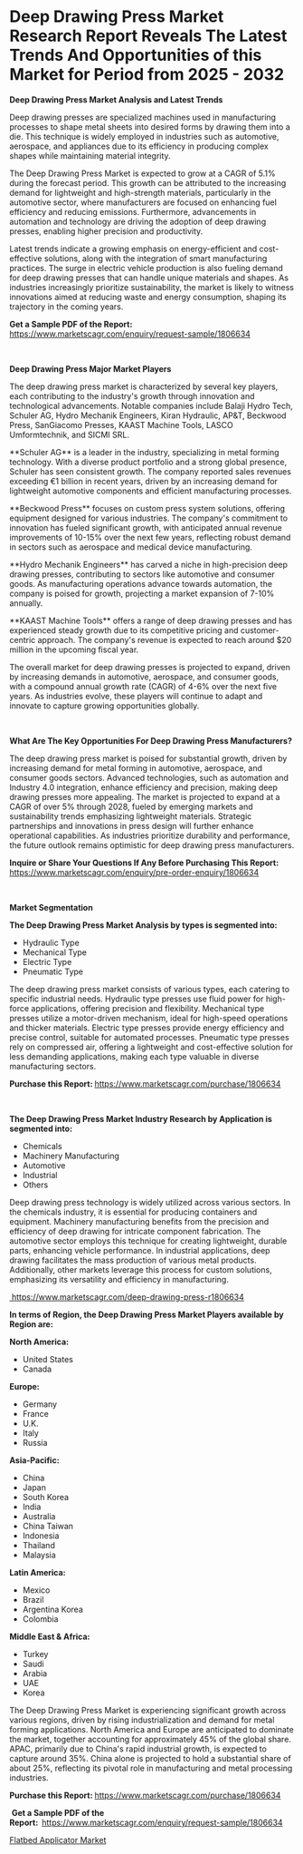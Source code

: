<p><h1>Deep Drawing Press Market Research Report Reveals The Latest Trends And Opportunities of this Market for Period from 2025 - 2032</h1></p><p><strong>Deep Drawing Press Market Analysis and Latest Trends</strong></p>
<p><p>Deep drawing presses are specialized machines used in manufacturing processes to shape metal sheets into desired forms by drawing them into a die. This technique is widely employed in industries such as automotive, aerospace, and appliances due to its efficiency in producing complex shapes while maintaining material integrity.</p><p>The Deep Drawing Press Market is expected to grow at a CAGR of 5.1% during the forecast period. This growth can be attributed to the increasing demand for lightweight and high-strength materials, particularly in the automotive sector, where manufacturers are focused on enhancing fuel efficiency and reducing emissions. Furthermore, advancements in automation and technology are driving the adoption of deep drawing presses, enabling higher precision and productivity.</p><p>Latest trends indicate a growing emphasis on energy-efficient and cost-effective solutions, along with the integration of smart manufacturing practices. The surge in electric vehicle production is also fueling demand for deep drawing presses that can handle unique materials and shapes. As industries increasingly prioritize sustainability, the market is likely to witness innovations aimed at reducing waste and energy consumption, shaping its trajectory in the coming years.</p></p>
<p><strong>Get a Sample PDF of the Report:&nbsp;</strong> <a href="https://www.marketscagr.com/enquiry/request-sample/1806634?utm_campaign=3529&utm_medium=2&utm_source=Github&utm_content=ia&utm_term=11042025&utm_id=deep-drawing-press">https://www.marketscagr.com/enquiry/request-sample/1806634</a></p>
<p>&nbsp;</p>
<p><strong>Deep Drawing Press Major Market Players</strong></p>
<p><p>The deep drawing press market is characterized by several key players, each contributing to the industry's growth through innovation and technological advancements. Notable companies include Balaji Hydro Tech, Schuler AG, Hydro Mechanik Engineers, Kiran Hydraulic, AP&T, Beckwood Press, SanGiacomo Presses, KAAST Machine Tools, LASCO Umformtechnik, and SICMI SRL.</p><p>**Schuler AG** is a leader in the industry, specializing in metal forming technology. With a diverse product portfolio and a strong global presence, Schuler has seen consistent growth. The company reported sales revenues exceeding €1 billion in recent years, driven by an increasing demand for lightweight automotive components and efficient manufacturing processes.</p><p>**Beckwood Press** focuses on custom press system solutions, offering equipment designed for various industries. The company's commitment to innovation has fueled significant growth, with anticipated annual revenue improvements of 10-15% over the next few years, reflecting robust demand in sectors such as aerospace and medical device manufacturing.</p><p>**Hydro Mechanik Engineers** has carved a niche in high-precision deep drawing presses, contributing to sectors like automotive and consumer goods. As manufacturing operations advance towards automation, the company is poised for growth, projecting a market expansion of 7-10% annually.</p><p>**KAAST Machine Tools** offers a range of deep drawing presses and has experienced steady growth due to its competitive pricing and customer-centric approach. The company's revenue is expected to reach around $20 million in the upcoming fiscal year.</p><p>The overall market for deep drawing presses is projected to expand, driven by increasing demands in automotive, aerospace, and consumer goods, with a compound annual growth rate (CAGR) of 4-6% over the next five years. As industries evolve, these players will continue to adapt and innovate to capture growing opportunities globally.</p></p>
<p>&nbsp;</p>
<p><strong>What Are The Key Opportunities For Deep Drawing Press Manufacturers?</strong></p>
<p><p>The deep drawing press market is poised for substantial growth, driven by increasing demand for metal forming in automotive, aerospace, and consumer goods sectors. Advanced technologies, such as automation and Industry 4.0 integration, enhance efficiency and precision, making deep drawing presses more appealing. The market is projected to expand at a CAGR of over 5% through 2028, fueled by emerging markets and sustainability trends emphasizing lightweight materials. Strategic partnerships and innovations in press design will further enhance operational capabilities. As industries prioritize durability and performance, the future outlook remains optimistic for deep drawing press manufacturers.</p></p>
<p><strong>Inquire or Share Your Questions If Any Before Purchasing This Report:</strong> <a href="https://www.marketscagr.com/enquiry/pre-order-enquiry/1806634?utm_campaign=3529&utm_medium=2&utm_source=Github&utm_content=ia&utm_term=11042025&utm_id=deep-drawing-press">https://www.marketscagr.com/enquiry/pre-order-enquiry/1806634</a></p>
<p>&nbsp;</p>
<p><strong>Market Segmentation</strong></p>
<p><strong>The Deep Drawing Press Market Analysis by types is segmented into:</strong></p>
<p><ul><li>Hydraulic Type</li><li>Mechanical Type</li><li>Electric Type</li><li>Pneumatic Type</li></ul></p>
<p><p>The deep drawing press market consists of various types, each catering to specific industrial needs. Hydraulic type presses use fluid power for high-force applications, offering precision and flexibility. Mechanical type presses utilize a motor-driven mechanism, ideal for high-speed operations and thicker materials. Electric type presses provide energy efficiency and precise control, suitable for automated processes. Pneumatic type presses rely on compressed air, offering a lightweight and cost-effective solution for less demanding applications, making each type valuable in diverse manufacturing sectors.</p></p>
<p><strong>Purchase this Report:&nbsp;</strong><a href="https://www.marketscagr.com/purchase/1806634?utm_campaign=3529&utm_medium=2&utm_source=Github&utm_content=ia&utm_term=11042025&utm_id=deep-drawing-press">https://www.marketscagr.com/purchase/1806634</a></p>
<p>&nbsp;</p>
<p><strong>The Deep Drawing Press Market Industry Research by Application is segmented into:</strong></p>
<p><ul><li>Chemicals</li><li>Machinery Manufacturing</li><li>Automotive</li><li>Industrial</li><li>Others</li></ul></p>
<p><p>Deep drawing press technology is widely utilized across various sectors. In the chemicals industry, it is essential for producing containers and equipment. Machinery manufacturing benefits from the precision and efficiency of deep drawing for intricate component fabrication. The automotive sector employs this technique for creating lightweight, durable parts, enhancing vehicle performance. In industrial applications, deep drawing facilitates the mass production of various metal products. Additionally, other markets leverage this process for custom solutions, emphasizing its versatility and efficiency in manufacturing.</p></p>
<p><a href="https://www.marketscagr.com/deep-drawing-press-r1806634?utm_campaign=3529&utm_medium=2&utm_source=Github&utm_content=ia&utm_term=11042025&utm_id=deep-drawing-press">&nbsp;https://www.marketscagr.com/deep-drawing-press-r1806634</a></p>
<p><strong>In terms of Region, the Deep Drawing Press Market Players available by Region are:</strong></p>
<p>
    <p> <strong> North America: </strong>
        <ul>
            <li>United States</li>
            <li>Canada</li>
        </ul>
        </p> 
    <p> <strong> Europe: </strong>
        <ul>
            <li>Germany</li>
            <li>France</li>
            <li>U.K.</li>
            <li>Italy</li>
            <li>Russia</li>
        </ul>
        </p> 
    <p> <strong> Asia-Pacific: </strong>
        <ul>
            <li>China</li>
            <li>Japan</li>
            <li>South Korea</li>
            <li>India</li>
            <li>Australia</li>
            <li>China Taiwan</li>
            <li>Indonesia</li>
            <li>Thailand</li>
            <li>Malaysia</li>
        </ul>
        </p> 
    <p> <strong> Latin America: </strong>
        <ul>
            <li>Mexico</li>
            <li>Brazil</li>
            <li>Argentina Korea</li>
            <li>Colombia</li>
        </ul>
        </p> 
    <p> <strong> Middle East & Africa: </strong>
        <ul>
            <li>Turkey</li>
            <li>Saudi</li>
            <li>Arabia</li>
            <li>UAE</li>
            <li>Korea</li>
        </ul>
    </p>
    </p>
<p><p>The Deep Drawing Press Market is experiencing significant growth across various regions, driven by rising industrialization and demand for metal forming applications. North America and Europe are anticipated to dominate the market, together accounting for approximately 45% of the global share. APAC, primarily due to China's rapid industrial growth, is expected to capture around 35%. China alone is projected to hold a substantial share of about 25%, reflecting its pivotal role in manufacturing and metal processing industries.</p></p>
<p><strong>Purchase this Report: </strong><a href="https://www.marketscagr.com/purchase/1806634?utm_campaign=3529&utm_medium=2&utm_source=Github&utm_content=ia&utm_term=11042025&utm_id=deep-drawing-press">https://www.marketscagr.com/purchase/1806634</a></p>
<p>&nbsp;<strong>Get a Sample PDF of the Report:&nbsp;&nbsp;</strong><a href="https://www.marketscagr.com/enquiry/request-sample/1806634?utm_campaign=3529&utm_medium=2&utm_source=Github&utm_content=ia&utm_term=11042025&utm_id=deep-drawing-press">https://www.marketscagr.com/enquiry/request-sample/1806634</a></p>
<p><strong></strong></p>
<p><p><a href="https://github.com/bettysbozer/Market-Research-Report-List-1/blob/main/flatbed-applicator-market.md?utm_campaign=3529&utm_medium=2&utm_source=Github&utm_content=ia&utm_term=11042025&utm_id=deep-drawing-press">Flatbed Applicator Market</a></p></p>